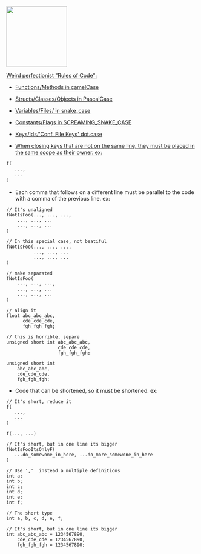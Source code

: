 


<div style="color: linen; border-color: linen">
  <a href="https://github.com/PothpothBR">
  <img height="160em" src="https://github-readme-stats.vercel.app/api?username=PothpothBR&show_icons=true&theme=dark&include_all_commits=true&count_private=true"/>
</div>

Weird perfectionist "Rules of Code":
* Functions/Methods in camelCase
* Structs/Classes/Objects in PascalCase
* Variables/Files/ in snake_case
* Constants/Flags in SCREAMING_SNAKE_CASE
* Keys/Ids/'Conf. File Keys' dot.case

* When closing keys that are not on the same line, they must be placed in the same scope as their owner.
ex:
 ```C
f(
    ...,
    ...
)
 ```
* Each comma that follows on a different line must be parallel to the code with a comma of the previous line.
  ex:
```
// It's unaligned
fNotIsFoo(..., ..., ...,
    ..., ..., ...
    ..., ..., ...
)

// In this special case, not beatiful
fNotIsFoo(..., ..., ...,
          ..., ..., ...
          ..., ..., ...
)

// make separated
fNotIsFoo(
    ..., ..., ...,
    ..., ..., ...
    ..., ..., ...
)
 
// align it
float abc_abc_abc,
      cde_cde_cde,
      fgh_fgh_fgh;
  
// this is horrible, separe
unsigned short int abc_abc_abc,
                   cde_cde_cde,
                   fgh_fgh_fgh;
  
unsigned short int
    abc_abc_abc,
    cde_cde_cde,
    fgh_fgh_fgh;
```
  
* Code that can be shortened, so it must be shortened.
  ex:
 ```
// It's short, reduce it
f(
    ...,
    ...
)
  
f(..., ...)
  
// It's short, but in one line its bigger
fNotIsFooItsOnlyF(
    ...do_somewone_in_here, ...do_more_somewone_in_here
)
  
// Use ','  instead a multiple definitions
int a;
int b;
int c;
int d;
int e;
int f;
  
// The short type
int a, b, c, d, e, f;
  
// It's short, but in one line its bigger
int abc_abc_abc = 1234567890,
     cde_cde_cde = 1234567890,
     fgh_fgh_fgh = 1234567890;
 ```
